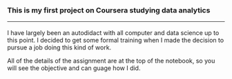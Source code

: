 ### This is my first project on Coursera studying data analytics <hr/>

I have largely been an autodidact with all computer and data science up to this point. I decided to get some formal training when I made the decision to pursue a job doing this kind of work.

All of the details of the assignment are at the top of the notebook, so you will see the objective and can guage how I did.
